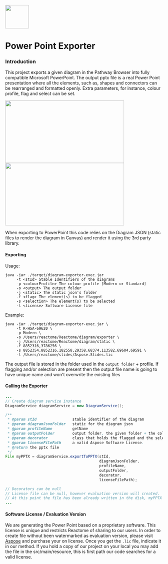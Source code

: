 [<img src=https://user-images.githubusercontent.com/6883670/31999264-976dfb86-b98a-11e7-9432-0316345a72ea.png height=75 />](https://reactome.org)

Power Point Exporter
=====================

### Introduction
This project exports a given diagram in the Pathway Browser into fully compatible Microsoft PowerPoint. The output pptx file is a real Power Point presentation where all the elements, such as, shapes and connectors can be rearranged and formatted openly. Extra parameters, for instance, colour profile, flag and select can be set.

<div>
<img src=https://cloud.githubusercontent.com/assets/6883670/23128274/3f6dc596-f776-11e6-88e5-54b76b33049f.png width=380 height=200 />
<img src=https://cloud.githubusercontent.com/assets/6883670/23128285/49d61eb6-f776-11e6-804b-e663dca34712.png width=380 height=200 />
</div>

When exporting to PowerPoint this code relies on the Diagram JSON (static files to render the diagram in Canvas) and render it using the 3rd party library.

#### Exporting

Usage:
```console
java -jar ./target/diagram-exporter-exec.jar
     -t <stId> Stable Identifiers of the diagrams
     -p <colourProfile> The colour profile [Modern or Standard]
     -o <output> The output folder
     -j <static> The static json's folder
     -f <flag> The element(s) to be flagged
     -s <selection> The element(s) to be selected
     -l <license> Software License file
```

Example:
```console
java -jar ./target/diagram-exporter-exec.jar \
     -t R-HSA-69620 \
     -p Modern \
     -o /Users/reactome/Reactome/diagram/exporter \
     -j /Users/reactome/Reactome/diagram/static \
     -f 8852316,3786256 \
     -s 8852354,8852316,182558,29358,68374,113582,69604,69591 \
     -l /Users/reactome/slides/Aspose.Slides.lic
```

The output file is stored in the folder used in the `output folder` + profile.
If flagging and/or selection are present then the output file name is going to have unique name and won't overwrite the existing files

#### Calling the Exporter

```java
...
// Create diagram service instance
DiagramService diagramService = new DiagramService();

/**
 * @param stId                stable identifier of the diagram
 * @param diagramJsonFolder   static for the diagram json
 * @param profileName         getName
 * @param outputFolder        output folder, the given folder + the color profile as a folder.
 * @param decorator           class that holds the flagged and the selected elements into two different lists.
 * @param licenseFilePath     a valid Aspose Software License.
 * @return the pptx file
 */
File myPPTX = diagramService.exportToPPTX(stId,
                                          diagramJsonFolder,
                                          profileName,
                                          outputFolder,
                                          decorator,
                                          licenseFilePath);

// Decorators can be null
// License file can be null, however evaluation version will created.
// At this point the file has been already written in the disk, myPPTX is a reference for it.
...
```

#### Software License / Evaluation Version

We are generating the Power Point based on a proprietary software. This license is unique and restricts Reactome of sharing to our users.
In order to create file without been watermarked as evaluation version, please visit [Aspose](https://www.aspose.com/products/slides/java) and purchase your on license.
Once you get the `.lic` file, indicate it in our method. If you hold a copy of our project on your local you may add the file in the src/main/resource, this is first path our code searches for a valid license.
